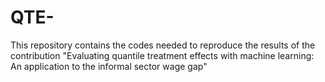 # QTE-
This repository contains the codes needed to reproduce the results of the contribution "Evaluating quantile treatment effects with machine learning: An application to the informal sector wage gap"
